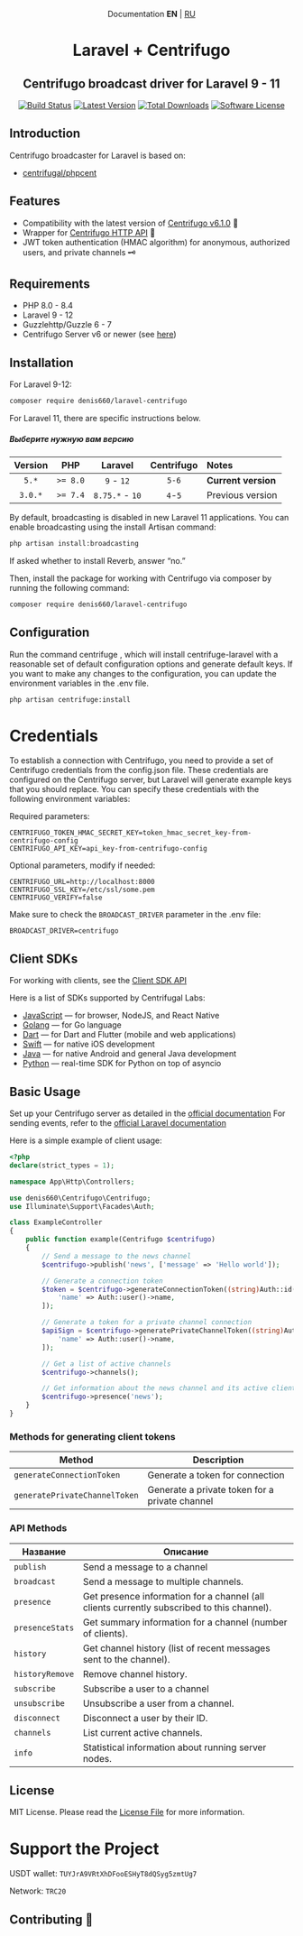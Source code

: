 <p align="center">Documentation <b>EN</b> | <a href="https://github.com/denis660/laravel-centrifugo/blob/master/README_RU.md">RU</a></p>

<h1 align="center">Laravel + Centrifugo</h1>
<h2 align="center">Centrifugo broadcast driver for Laravel 9 - 11</h2>

<p align="center">
<a href="https://github.com/denis660/laravel-centrifugo/actions/workflows/tests.yml"><img src="https://github.com/denis660/laravel-centrifugo/actions/workflows/tests.yml/badge.svg" alt="Build Status"></a>
<a href="https://github.com/denis660/laravel-centrifugo/releases"><img src="https://img.shields.io/github/release/denis660/laravel-centrifugo.svg?style=flat-square" alt="Latest Version"></a>
<a href="https://packagist.org/packages/denis660/laravel-centrifugo"><img src="https://img.shields.io/packagist/dt/denis660/laravel-centrifugo.svg?style=flat-square" alt="Total Downloads"></a>
<a href="https://github.com/denis660/Centrifuge/blob/master/LICENSE"><img src="https://img.shields.io/badge/license-MIT-blue.svg" alt="Software License"></a>
</p>

## Introduction
Centrifugo broadcaster for Laravel is based on:
- [centrifugal/phpcent](https://github.com/centrifugal/phpcent)

## Features
- Compatibility with the latest version of [Centrifugo v6.1.0](https://github.com/centrifugal/centrifugo/releases/tag/v6.1.0) 🚀
- Wrapper for [Centrifugo HTTP API](https://centrifugal.dev/docs/server/server_api) 🔌
- JWT token authentication (HMAC algorithm) for anonymous, authorized users, and private channels 🗝️

## Requirements
- PHP 8.0 - 8.4
- Laravel 9 - 12
- Guzzlehttp/Guzzle 6 - 7
- Centrifugo Server v6 or newer (see [here](https://github.com/centrifugal/centrifugo))

## Installation
For Laravel 9-12:

```bash
composer require denis660/laravel-centrifugo
```

For Laravel 11, there are specific instructions below.




##### Выберите нужную вам версию

| Version  |   PHP    |     Laravel     | Centrifugo |       Notes       |
|:-------:|:--------:|:---------------:|:----------:|:--------------------|
| `5.*` | `>= 8.0` |   `9` - `12`    |     `5-6`      | **Current version** |
| `3.0.*` | `>= 7.4` | `8.75.*` - `10` |    `4`-`5`	| Previous version    |


By default, broadcasting is disabled in new Laravel 11 applications. You can enable broadcasting using the install
Artisan command:
```bash
php artisan install:broadcasting
```
If asked whether to install Reverb, answer “no.”

Then, install the package for working with Centrifugo via composer by running the following command:
```bash
composer require denis660/laravel-centrifugo
```

## Configuration
Run the command centrifuge
, which will install centrifuge-laravel with a reasonable set of default configuration options and generate default keys. If you want to make any changes to the configuration, you can update the environment variables in the .env file.
```bash
php artisan centrifuge:install
```

# Credentials
To establish a connection with Centrifugo, you need to provide a set of Centrifugo credentials from the config.json file. These credentials are configured on the Centrifugo server, but Laravel will generate example keys that you should replace. You can specify these credentials with the following environment variables:

Required parameters:
```
CENTRIFUGO_TOKEN_HMAC_SECRET_KEY=token_hmac_secret_key-from-centrifugo-config
CENTRIFUGO_API_KEY=api_key-from-centrifugo-config
```
Optional parameters, modify if needed:
```
CENTRIFUGO_URL=http://localhost:8000
CENTRIFUGO_SSL_KEY=/etc/ssl/some.pem
CENTRIFUGO_VERIFY=false
```

Make sure to check the `BROADCAST_DRIVER` parameter in the .env file:

```
BROADCAST_DRIVER=centrifugo
```

## Client SDKs
For working with clients, see the [Client SDK API](https://centrifugal.dev/docs/transports/client_api)

Here is a list of SDKs supported by Centrifugal Labs:
- [JavaScript](https://github.com/centrifugal/centrifuge-js) — for browser, NodeJS, and React Native
- [Golang](https://github.com/centrifugal/centrifuge-go) — for Go language
- [Dart](https://github.com/centrifugal/centrifuge-dart) — for Dart and Flutter (mobile and web applications)
- [Swift](https://github.com/centrifugal/centrifuge-swift) — for native iOS development
- [Java](https://github.com/centrifugal/centrifuge-java) — for native Android and general Java development
- [Python](https://github.com/centrifugal/centrifuge-python) — real-time SDK for Python on top of asyncio

## Basic Usage

Set up your Centrifugo server as detailed in the [official documentation](https://centrifugal.dev)
For sending events, refer to the [official Laravel documentation](https://laravel.com/docs/11.x/broadcasting)





Here is a simple example of client usage:

```php
<?php
declare(strict_types = 1);

namespace App\Http\Controllers;

use denis660\Centrifugo\Centrifugo;
use Illuminate\Support\Facades\Auth;

class ExampleController
{
    public function example(Centrifugo $centrifugo)
    {
        // Send a message to the news channel
        $centrifugo->publish('news', ['message' => 'Hello world']);

        // Generate a connection token
        $token = $centrifugo->generateConnectionToken((string)Auth::id(), 0, [
            'name' => Auth::user()->name,
        ]);

        // Generate a token for a private channel connection
        $apiSign = $centrifugo->generatePrivateChannelToken((string)Auth::id(), 'channel', time() + 5 * 60, [
            'name' => Auth::user()->name,
        ]);

        // Get a list of active channels
        $centrifugo->channels();

        // Get information about the news channel and its active clients
        $centrifugo->presence('news');
    }
}
```

### Methods for generating client tokens
| Method | Description |
|------|-------------|
| ```generateConnectionToken```  | Generate a token for connection |
| ```generatePrivateChannelToken``` | Generate a private token for a private channel |


### API Methods

| Название | Описание                                                                                            |
|------|-----------------------------------------------------------------------------------------------------|
| ```publish``` | Send a message to a channel                                                                         |
| ```broadcast``` | Send a message to multiple channels.                                                            |
| ```presence``` | Get presence information for a channel (all clients currently subscribed to this channel). |
| ```presenceStats``` | Get summary information for a channel (number of clients).                                        |
| ```history``` | Get channel history (list of recent messages sent to the channel).           |
| ```historyRemove``` | Remove channel history.                                                          |
| ```subscribe``` | Subscribe a user to a channel                                                         |
| ```unsubscribe``` | Unsubscribe a user from a channel.                                                         |
| ```disconnect``` | Disconnect a user by their ID.                                                                   |
| ```channels``` | List current active channels.                                                                   |
| ```info``` | Statistical information about running server nodes.                                            |


## License

MIT License. Please read the [License File](https://github.com/denis660/laravel-centrifugo/blob/master/LICENSE) for more information.

# Support the Project
USDT wallet: ```TUYJrA9VRtXhDFooESHyT8dQSyg5zmtUg7```

Network: ```TRC20```

## Contributing 🤝

